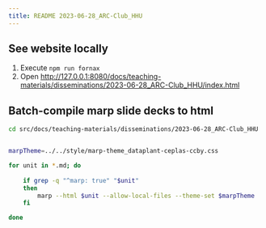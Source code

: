 ```yaml
---
title: README 2023-06-28_ARC-Club_HHU
---
```


## See website locally

1. Execute `npm run fornax`
2. Open http://127.0.0.1:8080/docs/teaching-materials/disseminations/2023-06-28_ARC-Club_HHU/index.html


## Batch-compile marp slide decks to html

```bash
cd src/docs/teaching-materials/disseminations/2023-06-28_ARC-Club_HHU
```

```bash

marpTheme=../../style/marp-theme_dataplant-ceplas-ccby.css

for unit in *.md; do
    
    if grep -q "^marp: true" "$unit"
    then
        marp --html $unit --allow-local-files --theme-set $marpTheme
    fi

done
```
